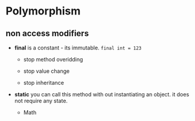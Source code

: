 # Polymorphism

## non access modifiers

- **final** is a constant - its immutable.
  `final int = 123`

  - stop method overidding

  - stop value change

  - stop inheritance 

- **static** you can call this method with out instantiating an object. it does not require any state.
  - Math